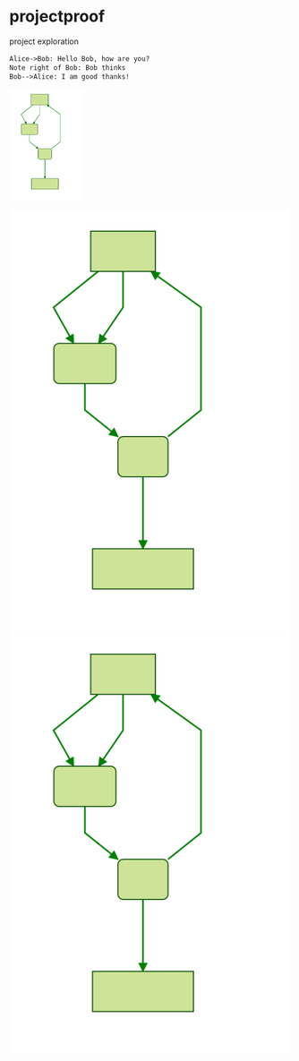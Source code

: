 # projectproof
project exploration

```sequence
Alice->Bob: Hello Bob, how are you?
Note right of Bob: Bob thinks
Bob-->Alice: I am good thanks!
```
<a href="https://github.com/louisrubet/projectproof/edit/master/">
  <img src="./mermaid-trial.svg" height="200">
</a>

![Alt text](./mermaid-trial.svg)
<img src="./mermaid-trial.svg">
